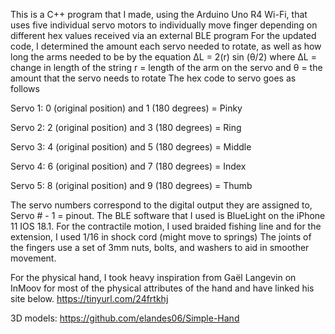 This is a C++ program that I made, using the Arduino Uno R4 Wi-Fi, that uses five individual servo motors to individually move finger depending on different hex values received via an external BLE program
For the updated code, I determined the amount each servo needed to rotate, as well as how long the arms needed to be by the equation ΔL = 2(r) sin (θ/2) where ΔL = change in length of the string r = length of the arm on the servo and  θ = the amount that the servo needs to rotate
The hex code to servo goes as follows

Servo 1: 0 (original position) and 1 (180 degrees) = Pinky

Servo 2: 2 (original position) and 3 (180 degrees) = Ring

Servo 3: 4 (original position) and 5 (180 degrees) = Middle

Servo 4: 6 (original position) and 7 (180 degrees) = Index

Servo 5: 8 (original position) and 9 (180 degrees) = Thumb

The servo numbers correspond to the digital output they are assigned to, Servo # - 1 = pinout.
The BLE software that I used is BlueLight on the iPhone 11 IOS 18.1.
For the contractile motion, I used braided fishing line and for the extension, I used 1/16 in shock cord (might move to springs)
The joints of the fingers use a set of 3mm nuts, bolts, and washers to aid in smoother movement.

For the physical hand, I took heavy inspiration from Gaël Langevin on InMoov for most of the physical attributes of the hand and have linked his site below.
https://tinyurl.com/24frtkhj 

3D models: https://github.com/elandes06/Simple-Hand
